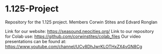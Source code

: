 # 1.125-Project
Repository for the 1.125 project. Members Corwin Stites and Edvard Ronglan

Link for our website: https://seasound.neocities.org/
Link to our repository for Colab use: https://github.com/corwinstites/colab_files
Our video presentations can be found at: https://www.youtube.com/channel/UCv8DhJwrKLOTHxZX4vGN8Cg
